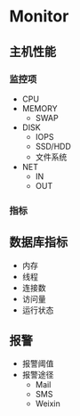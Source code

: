 # Monitor

## 主机性能

### 监控项

- CPU
- MEMORY
  - SWAP
- DISK
  - IOPS
  - SSD/HDD
  - 文件系统
- NET
  - IN
  - OUT


### 指标

## 数据库指标

- 内存
- 线程
- 连接数
- 访问量
- 运行状态

## 报警

- 报警阈值
- 报警途径
  - Mail
  - SMS
  - Weixin